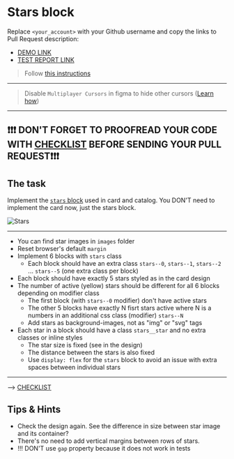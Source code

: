 # Stars block

Replace `<your_account>` with your Github username and copy the links to Pull Request description:

- [DEMO LINK](https://pyasetskyostap.github.io/layout_stars/)
- [TEST REPORT LINK](https://pyasetskyostap.github.io/layout_stars/report/html_report/)

> Follow [this instructions](https://mate-academy.github.io/layout_task-guideline)

---

> Disable `Multiplayer Cursors` in figma to hide other cursors ([Learn how](https://mate-academy.github.io/layout_task-guideline/figma.html#multiplayer-cursors))

---

## ❗️❗️❗️ DON'T FORGET TO PROOFREAD YOUR CODE WITH [CHECKLIST](https://github.com/mate-academy/layout_stars/blob/master/checklist.md) BEFORE SENDING YOUR PULL REQUEST❗️❗️❗️

## The task

Implement the [`stars` block](https://www.figma.com/file/EIBkG1dy1jnK88YPO34Qir/Moyo-Catalog-updated) used in card and catalog.
You DON'T need to implement the card now, just the stars block.

![Stars](./reference/stars.png)

---

- You can find star images in `images` folder
- Reset browser's default `margin`
- Implement 6 blocks with `stars` class
  - Each block should have an extra class `stars--0`, `stars--1`, `stars--2` ... `stars--5` (one extra class per block)
- Each block should have exactly 5 stars styled as in the card design
- The number of active (yellow) stars should be different for all 6 blocks depending on modifier class
  - The first block (with `stars--0` modifier) don't have active stars
  - The other 5 blocks have exactly N fisrt stars active where N is a numbers in an additional css class (modifier) `stars--N`
  - Add stars as background-images, not as "img" or "svg" tags
- Each star in a block should have a class `stars__star` and no extra classes or inline styles
  - The star size is fixed (see in the design)
  - The distance between the stars is also fixed
  - Use `display: flex` for the `stars` block to avoid an issue with extra spaces between individual stars

---

--> [CHECKLIST](https://github.com/mate-academy/layout_stars/blob/master/checklist.md)

## Tips & Hints

- Check the design again. See the difference in size between star image and its
  container?
- There's no need to add vertical margins between rows of stars.
- !!! DON'T use `gap` property because it does not work in tests

